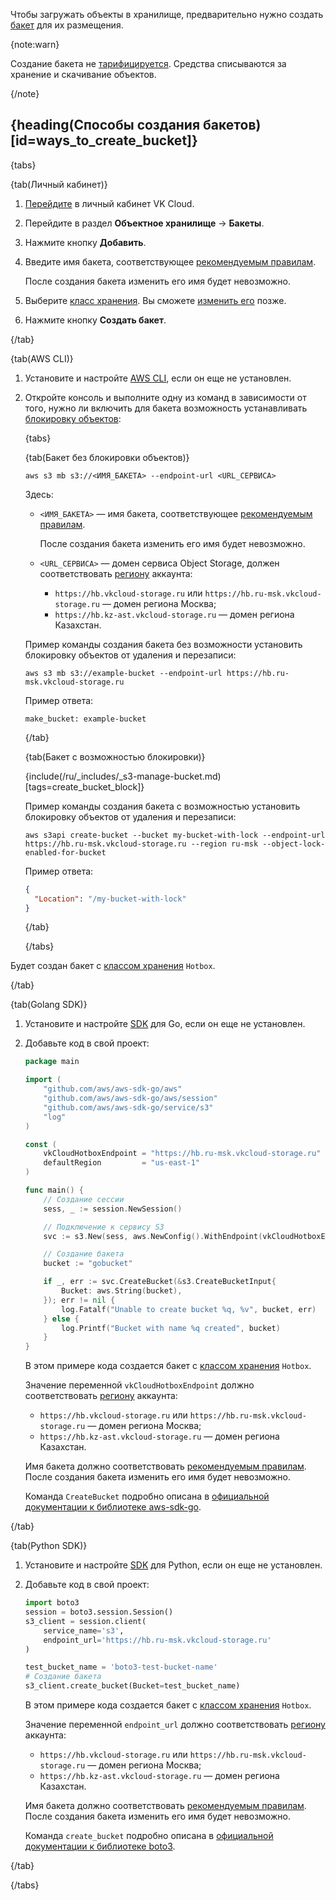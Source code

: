 Чтобы загружать объекты в хранилище, предварительно нужно создать [бакет](../../../reference#baket) для их размещения.

{note:warn}

Создание бакета не [тарифицируется](../../../tariffication). Средства списываются за хранение и скачивание объектов.

{/note}

## {heading(Способы создания бакетов)[id=ways_to_create_bucket]}

{tabs}

{tab(Личный кабинет)}

1. [Перейдите](https://msk.cloud.vk.com/app) в личный кабинет VK Cloud.
1. Перейдите в раздел **Объектное хранилище** → **Бакеты**.
1. Нажмите кнопку **Добавить**.
1. Введите имя бакета, соответствующее [рекомендуемым правилам](../../../concepts/about#bucket_naming).

   После создания бакета изменить его имя будет невозможно.

1. Выберите [класс хранения](../../../concepts/about#storage_class). Вы сможете [изменить его](../../change-storage-class) позже.
1. Нажмите кнопку **Создать бакет**.

{/tab}

{tab(AWS CLI)}

1. Установите и настройте [AWS CLI](../../../connect/s3-cli), если он еще не установлен.
1. Откройте консоль и выполните одну из команд в зависимости от того, нужно ли включить для бакета возможность устанавливать [блокировку объектов](/ru/storage/s3/concepts/objects-lock):

   {tabs}
   
   {tab(Бакет без блокировки объектов)}
      
   ```console
   aws s3 mb s3://<ИМЯ_БАКЕТА> --endpoint-url <URL_СЕРВИСА>
   ```

   Здесь:

   - `<ИМЯ_БАКЕТА>` — имя бакета, соответствующее [рекомендуемым правилам](../../../concepts/about#bucket_naming).

      После создания бакета изменить его имя будет невозможно.

   - `<URL_СЕРВИСА>` — домен сервиса Object Storage, должен соответствовать [региону](../../../../../tools-for-using-services/account/concepts/regions) аккаунта:

      - `https://hb.vkcloud-storage.ru` или `https://hb.ru-msk.vkcloud-storage.ru` — домен региона Москва;
      - `https://hb.kz-ast.vkcloud-storage.ru` — домен региона Казахстан.

   Пример команды создания бакета без возможности установить блокировку объектов от удаления и перезаписи:

   ```console
   aws s3 mb s3://example-bucket --endpoint-url https://hb.ru-msk.vkcloud-storage.ru
   ```

   Пример ответа:

   ```console
   make_bucket: example-bucket
   ```

   {/tab}
   
   {tab(Бакет с возможностью блокировки)}

   {include(/ru/_includes/_s3-manage-bucket.md)[tags=create_bucket_block]}

   Пример команды создания бакета с возможностью установить блокировку объектов от удаления и перезаписи:

   ```console
   aws s3api create-bucket --bucket my-bucket-with-lock --endpoint-url https://hb.ru-msk.vkcloud-storage.ru --region ru-msk --object-lock-enabled-for-bucket
   ```

   Пример ответа:

   ```json
   {
     "Location": "/my-bucket-with-lock"
   }  
   ```

   {/tab}
   
   {/tabs}

Будет создан бакет с [классом хранения](../../../concepts/about#storage_class) `Hotbox`.

{/tab}

{tab(Golang SDK)}

1. Установите и настройте [SDK](../../../connect/s3-sdk) для Go, если он еще не установлен.

1. Добавьте код в свой проект:

   ```go
   package main

   import (
	   "github.com/aws/aws-sdk-go/aws"
	   "github.com/aws/aws-sdk-go/aws/session"
	   "github.com/aws/aws-sdk-go/service/s3"
	   "log"
   )

   const (
	   vkCloudHotboxEndpoint = "https://hb.ru-msk.vkcloud-storage.ru"
	   defaultRegion         = "us-east-1"
   )

   func main() {
	   // Создание сессии
	   sess, _ := session.NewSession()

	   // Подключение к сервису S3
	   svc := s3.New(sess, aws.NewConfig().WithEndpoint(vkCloudHotboxEndpoint).WithRegion(defaultRegion))

	   // Создание бакета
	   bucket := "gobucket"

	   if _, err := svc.CreateBucket(&s3.CreateBucketInput{
		   Bucket: aws.String(bucket),
	   }); err != nil {
		   log.Fatalf("Unable to create bucket %q, %v", bucket, err)
	   } else {
		   log.Printf("Bucket with name %q created", bucket)
	   }
   }
   ```

   В этом примере кода создается бакет с [классом хранения](../../../concepts/about#storage_class) `Hotbox`.

   Значение переменной `vkCloudHotboxEndpoint` должно соответствовать [региону](../../../../../tools-for-using-services/account/concepts/regions) аккаунта:

   - `https://hb.vkcloud-storage.ru` или `https://hb.ru-msk.vkcloud-storage.ru` — домен региона Москва;
   - `https://hb.kz-ast.vkcloud-storage.ru` — домен региона Казахстан.

   Имя бакета должно соответствовать [рекомендуемым правилам](../../../concepts/about#bucket_naming). После создания бакета изменить его имя будет невозможно.

   Команда `CreateBucket` подробно описана в [официальной документации к библиотеке aws-sdk-go](https://docs.aws.amazon.com/sdk-for-go/api/service/s3/#S3.CreateBucket).

{/tab}

{tab(Python SDK)}

1. Установите и настройте [SDK](../../../connect/s3-sdk) для Python, если он еще не установлен.

1. Добавьте код в свой проект:

   ```python
   import boto3
   session = boto3.session.Session()
   s3_client = session.client(
       service_name='s3',
       endpoint_url='https://hb.ru-msk.vkcloud-storage.ru'
   )

   test_bucket_name = 'boto3-test-bucket-name'
   # Создание бакета
   s3_client.create_bucket(Bucket=test_bucket_name)
   ```

   В этом примере кода создается бакет с [классом хранения](../../../concepts/about#storage_class) `Hotbox`.

   Значение переменной `endpoint_url` должно соответствовать [региону](../../../../../tools-for-using-services/account/concepts/regions) аккаунта:

   - `https://hb.vkcloud-storage.ru` или `https://hb.ru-msk.vkcloud-storage.ru` — домен региона Москва;
   - `https://hb.kz-ast.vkcloud-storage.ru` — домен региона Казахстан.

   Имя бакета должно соответствовать [рекомендуемым правилам](../../../concepts/about#bucket_naming). После создания бакета изменить его имя будет невозможно.

   Команда `create_bucket` подробно описана в [официальной документации к библиотеке boto3](https://boto3.amazonaws.com/v1/documentation/api/latest/reference/services/s3.html?highlight=delete_objects#S3.Client.create_bucket).

{/tab}

{/tabs}
